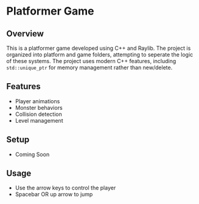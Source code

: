 # Platformer Game

## Overview
This is a platformer game developed using C++ and Raylib. The project is organized into platform and game folders, attempting to seperate the logic of these systems.
The project uses modern C++ features, including `std::unique_ptr` for memory management rather than new/delete.

## Features
- Player animations
- Monster behaviors
- Collision detection
- Level management

## Setup

- Coming Soon 

## Usage

- Use the arrow keys to control the player
- Spacebar OR up arrow to jump
